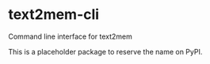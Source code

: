 # text2mem-cli

Command line interface for text2mem

This is a placeholder package to reserve the name on PyPI.
